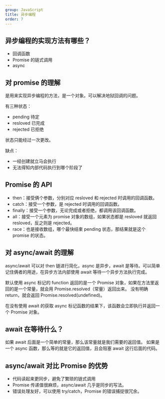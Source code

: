 ```yaml
---
group: JavaScript
title: 异步编程
order: 7
---
```


## 异步编程的实现方法有哪些？

- 回调函数
- Promise 的链式调用
- async

## 对 promise 的理解

是用来实现异步编程的方法，是一个对象。可以解决地狱回调的问题。

有三种状态：

- pending 待定
- resloved 已完成
- rejected 已拒绝

状态只能经过一次更改。

缺点：

- 一经创建就立马会执行
- 无法得知内部代码执行到哪个阶段了

## Promise 的 API

- then：接受俩个参数，分别对应 resloved 和 rejected 时调用的回调函数。
- catch：接受一个参数，是 rejected 时调用的回调函数。
- finally：接受一个参数，无论完成或者拒绝，都调用该回调函数。
- all：接受一个元素为 promise 对象的数组，如果状态都是 resloved 就返回 resloved，反之则是 rejected。
- race：也是接收数组，哪个最快结束 pending 状态，那结果就是这个 promise 的状态。

## 对 async/await 的理解

async/await 可以对 then 链进行简化，async 是异步，await 是等待。可以简单记住俩者的用途，在异步方法内部使用 await 等待一个异步方法执行完成。

默认使用 async 标记的 function 返回的是一个 Promise 对象，如果在方法里返回的是一个常量，就会用 Promise.resolved（常量）返回出来。
没有明确 return，就会返回 Promise.resolved(undefined)。

在没有使用 await 的获取 async 标记函数的结果下，该函数会立即执行并返回一个 Promise 对象。

## await 在等待什么？

如果 await 后面是一个简单的常量，那么该常量就是我们需要的返回值。
如果是一个 async 函数，那么等的就是它的返回值，且会阻塞 await 这行后面的代码。

## async/await 对比 Promise 的优势

- 代码读起来更同步，避免了繁琐的链式调用
- Promise 传递值很麻烦，async/await 几乎是同步的写法。
- 错误处理友好，可以使用 try/catch，Promise 的错误捕捉很冗余。
